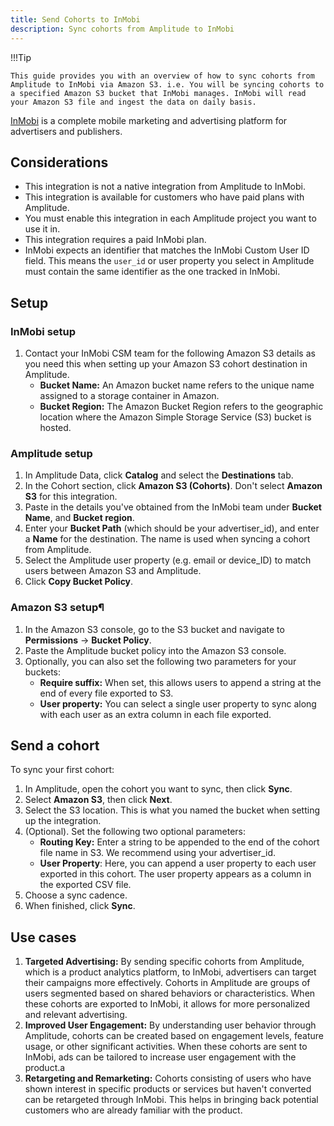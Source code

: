 ```yaml
---
title: Send Cohorts to InMobi
description: Sync cohorts from Amplitude to InMobi
---
```


!!!Tip

    This guide provides you with an overview of how to sync cohorts from Amplitude to InMobi via Amazon S3. i.e. You will be syncing cohorts to a specified Amazon S3 bucket that InMobi manages. InMobi will read your Amazon S3 file and ingest the data on daily basis.

[InMobi](https://www.inmobi.com/) is a complete mobile marketing and advertising platform for advertisers and publishers.

## Considerations

- This integration is not a native integration from Amplitude to InMobi.
- This integration is available for customers who have paid plans with Amplitude.
- You must enable this integration in each Amplitude project you want to use it in.
- This integration requires a paid InMobi plan.
- InMobi expects an identifier that matches the InMobi Custom User ID field. This means the `user_id` or user property you select in Amplitude must contain the same identifier as the one tracked in InMobi.

## Setup

### InMobi setup

1. Contact your InMobi CSM team for the following Amazon S3 details as you need this when setting up your Amazon S3 cohort destination in Amplitude.
   - **Bucket Name:** An Amazon bucket name refers to the unique name assigned to a storage container in Amazon.
   - **Bucket Region:** The Amazon Bucket Region refers to the geographic location where the Amazon Simple Storage Service (S3) bucket is hosted. 

### Amplitude setup

1. In Amplitude Data, click **Catalog** and select the **Destinations** tab.
2. In the Cohort section, click **Amazon S3 (Cohorts)**. Don't select **Amazon S3** for this integration.
3. Paste in the details you've obtained from the InMobi team under **Bucket Name**, and **Bucket region**.
4. Enter your **Bucket Path** (which should be your advertiser_id), and enter a **Name** for the destination. The name is used when syncing a cohort from Amplitude.
5. Select the Amplitude user property (e.g. email or device_ID) to match users between Amazon S3 and Amplitude.
6. Click **Copy Bucket Policy**.

### Amazon S3 setup¶

1. In the Amazon S3 console, go to the S3 bucket and navigate to **Permissions** → **Bucket Policy**.
2. Paste the Amplitude bucket policy into the Amazon S3 console.
3. Optionally, you can also set the following two parameters for your buckets:
   - **Require suffix:** When set, this allows users to append a string at the end of every file exported to S3.
   - **User property:** You can select a single user property to sync along with each user as an extra column in each file exported.
   
## Send a cohort

To sync your first cohort:

1. In Amplitude, open the cohort you want to sync, then click **Sync**.
2. Select **Amazon S3**, then click **Next**.
3. Select the S3 location. This is what you named the bucket when setting up the integration.
4. (Optional). Set the following two optional parameters:
   - **Routing Key:** Enter a string to be appended to the end of the cohort file name in S3. We recommend using your advertiser_id.
   - **User Property**: Here, you can append a user property to each user exported in this cohort. The user property appears as a column in the exported CSV file.
5. Choose a sync cadence.
6. When finished, click **Sync**.

## Use cases

1. **Targeted Advertising:** By sending specific cohorts from Amplitude, which is a product analytics platform, to InMobi, advertisers can target their campaigns more effectively. Cohorts in Amplitude are groups of users segmented based on shared behaviors or characteristics. When these cohorts are exported to InMobi, it allows for more personalized and relevant advertising.
2. **Improved User Engagement:** By understanding user behavior through Amplitude, cohorts can be created based on engagement levels, feature usage, or other significant activities. When these cohorts are sent to InMobi, ads can be tailored to increase user engagement with the product.a
3. **Retargeting and Remarketing:** Cohorts consisting of users who have shown interest in specific products or services but haven't converted can be retargeted through InMobi. This helps in bringing back potential customers who are already familiar with the product.
